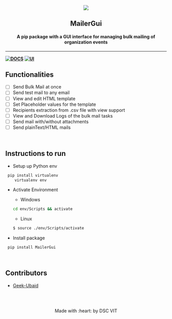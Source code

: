 <p align="center">
	<img src="https://user-images.githubusercontent.com/30529572/72455010-fb38d400-37e7-11ea-9c1e-8cdeb5f5906e.png" />
	<h2 align="center"> MailerGui </h2>
	<h4 align="center"> A pip package with a GUI interface for managing bulk mailing of organization events <h4>
</p>

---
[![DOCS](https://img.shields.io/badge/Documentation-see%20docs-green?style=flat-square&logo=appveyor)](INSERT_LINK_FOR_DOCS_HERE) 
  [![UI ](https://img.shields.io/badge/User%20Interface-Link%20to%20UI-orange?style=flat-square&logo=appveyor)](INSERT_UI_LINK_HERE)


## Functionalities
- [ ]  Send Bulk Mail at once
- [ ]  Send test mail to any email
- [ ]  View and edit HTML template
- [ ]  Set Placeholder values for the template
- [ ]  Recipients extraction from .csv file with view support
- [ ]  View and Download Logs of the bulk mail tasks
- [ ]  Send mail with/without attachments
- [ ]  Send plainText/HTML mails

<br>


## Instructions to run

* Setup up Python env
		
```bash
 pip install virtualenv
	virtualenv env
```  
* Activate Environment
	- Windows
	```bash
	cd env/Scripts && activate
	```
	- Linux
	```bash
	$ source ./env/Scripts/activate
	```

* Install package

```bash
 pip install MailerGui
```

<br>

## Contributors

* [Geek-Ubaid](https://github.com/Geek-ubaid)


<br>
<br>

<p align="center">
	Made with :heart: by DSC VIT
</p>

